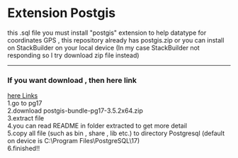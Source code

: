 # Extension Postgis
this .sql file you must install "postgis" extension to help datatype for coordinates GPS , this repository already has postgis.zip or you can install on StackBuilder on your local device  (In my case StackBuilder not responding so I try download zip file instead)

----
### If you want download , then here link
[here Links](https://download.osgeo.org/postgis/windows/) <br />
1.go to pg17 <br />
2.download postgis-bundle-pg17-3.5.2x64.zip <br />
3.extract file <br />
4.you can read README in folder extracted to get more detail <br />
5.copy all file (such as bin , share , lib etc.) to directory Postgresql (default on device is C:\Program Files\PostgreSQL\17) <br />
6.finished!! <br />
